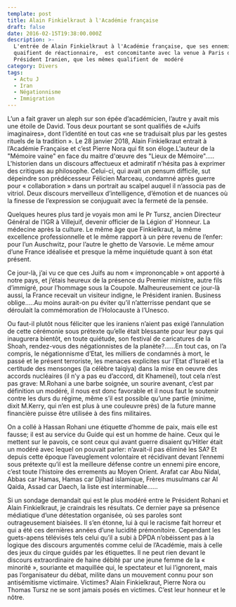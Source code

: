 ```yaml
---
template: post
title: Alain Finkielkraut à l'Académie française
draft: false
date: 2016-02-15T19:38:00.000Z
description: >-
  L'entrée de Alain Finkielkraut à l'Académie française, que ses ennemis
  quaifient de réactionnaire,  est concomitante avec la venue à Paris du
  Président Iranien, que les mêmes qualifient de  modéré
category: Divers
tags:
  - Actu J
  - Iran
  - Négationnisme
  - Immigration
---
```

L’un a fait graver un aleph sur son épée d’académicien, l’autre y avait mis une étoile de David. Tous deux pourtant se sont qualifiés de «Juifs imaginaires», dont l’identité en tout cas  «ne se traduisait plus par les gestes rituels de la tradition ». Le 28 janvier 2018, Alain Finkielkraut entrait à l’Académie Française et c’est Pierre Nora qui fit son éloge.L’auteur de la "Mémoire vaine" en face du maitre d'œuvre des "Lieux de Mémoire"….. L'historien dans un discours affectueux et admiratif n’hésita pas à exprimer des critiques au philosophe. Celui-ci, qui avait un pensum difficile, sut dépeindre son prédécesseur  Félicien Marceau, condamné après guerre pour « collaboration » dans un portrait au scalpel auquel il n’associa pas de vitriol. Deux discours merveilleux d’intelligence, d’émotion et de nuances où la finesse de l’expression se conjuguait avec la fermeté de la pensée.

Quelques heures plus tard je voyais mon ami le Pr Tursz, ancien Directeur Général de l’IGR à Villejuif, devenir officier de la Légion d’ Honneur. La médecine après la culture. Le même âge que Finkielkraut, la même excellence professionnelle et le même rapport à un père revenu de l’enfer: pour l’un Auschwitz, pour l’autre le ghetto de Varsovie. Le même amour d’une France idéalisée et presque la même inquiétude quant à son état présent. 

Ce jour-là, j’ai vu ce que ces Juifs au nom « imprononçable » ont apporté à notre pays, et j’étais heureux de la présence du Premier ministre, autre fils d’immigré, pour l’hommage sous la Coupole. Malheureusement ce jour-là aussi, la France recevait un visiteur indigne, le Président iranien. Business oblige…..Au moins aurait-on pu éviter qu’il n’atterrisse pendant que se déroulait la commémoration de l’Holocauste à l’Unesco. 

Ou faut-il  plutôt nous féliciter que les iraniens n’aient pas exigé l’annulation de cette cérémonie sous prétexte qu’elle était blessante pour leur pays qui inaugurera bientôt, en toute quiétude,  son festival de caricatures de la Shoah, rendez-vous des négationnistes de la planète?……En tout cas, on l’a compris, le négationnisme d’Etat, les milliers de condamnés à mort, le passé et le présent terroriste, les menaces explicites sur l’Etat d’Israël et la certitude des mensonges (la célèbre taiqiya) dans la mise en oeuvre des accords nucléaires  (il n’y a pas eu d’accord, dit Khameneï), tout cela n’est pas grave: M.Rohani a une barbe soignée, un sourire avenant, c’est par définition un modéré, il nous est donc favorable et il nous faut le soutenir contre les durs du régime, même s’il est possible qu’une partie (minime, dixit M.Kerry, qui n’en est plus à une couleuvre près) de la future manne financière puisse être utilisée à des fins militaires.

On a collé à Hassan Rohani une étiquette d’homme de paix, mais elle est fausse; il est au service du Guide qui est un homme de haine. Ceux qui le mettent sur le pavois, ce sont ceux qui avant guerre disaient qu’Hitler était un modéré avec lequel on pouvait parler: n’avait-il pas éliminé les SA? Et depuis cette époque l’aveuglement  volontaire et récidivant devant l’ennemi sous prétexte qu’il est la meilleure défense contre un ennemi pire encore, c’est toute l’histoire des errements au Moyen Orient. Arafat car Abu Nidal, Abbas car Hamas, Hamas car Djihad islamique, Frères musulmans car Al Qaida,  Assad car Daech, la liste est interminable……

Si un sondage demandait qui est le plus modéré entre  le Président Rohani et Alain Finkielkraut, je craindrais les résultats. Ce dernier paye sa présence médiatique d’une détestation organisée, où ses paroles sont outrageusement biaisées. Il s’en étonne, lui à qui le racisme fait horreur et qui a été ces dernières années d’une lucidité prémonitoire. Cependant les guets-apens télévisés tels celui qu’il a subi à DPDA n’obéissent pas à la logique des discours argumentés comme celui de l’Académie, mais à celle des jeux du cirque guidés par les étiquettes. Il ne peut rien devant le discours extraordinaire de haine débité par une jeune femme de la « minorité », souriante et maquillée qui, le spectateur et lui l’ignorent, mais pas l’organisateur du débat, milite dans un mouvement connu pour son antisémitisme victimaire. Victimes? Alain Finkielkraut, Pierre Nora ou Thomas Tursz ne se sont jamais posés en victimes. C’est leur honneur et le nôtre.
